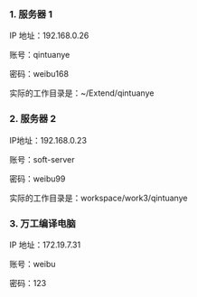### 1. 服务器 1

IP 地址：192.168.0.26

账号：qintuanye

密码：weibu168

实际的工作目录是：~/Extend/qintuanye

### 2. 服务器 2

IP地址：192.168.0.23

账号：soft-server

密码：weibu99

实际的工作目录是：workspace/work3/qintuanye

### 3. 万工编译电脑

IP 地址：172.19.7.31

账号：weibu

密码：123